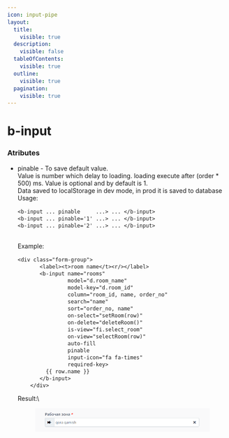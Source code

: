 ```yaml
---
icon: input-pipe
layout:
  title:
    visible: true
  description:
    visible: false
  tableOfContents:
    visible: true
  outline:
    visible: true
  pagination:
    visible: true
---
```


# b-input

### Atributes

*   pinable - To save default value.\
    Value is number which delay to loading. loading execute after (order \* 500) ms. Value is optional and by default is 1.\
    Data saved to localStorage in dev mode, in prod it is saved to database\
    Usage:

    ```
    <b-input ... pinable     ...> ... </b-input>
    <b-input ... pinable='1' ...> ... </b-input>
    <b-input ... pinable='2' ...> ... </b-input>
    ```

    \
    Example:

    ```
    <div class="form-group">
           <label><t>room name</t><r/></label>
           <b-input name="rooms"
                    model="d.room_name"
                    model-key="d.room_id"
                    column="room_id, name, order_no"
                    search="name"
                    sort="order_no, name"
                    on-select="setRoom(row)"
                    on-delete="deleteRoom()"
                    is-view="fi.select_room"
                    on-view="selectRoom(row)"
                    auto-fill
                    pinable
                    input-icon="fa fa-times"
                    required-key>
             {{ row.name }}
           </b-input>
        </div>
    ```

    Result:\


    <figure><img src="../../.gitbook/assets/image (4).png" alt=""><figcaption></figcaption></figure>
